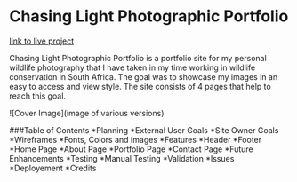 # Chasing Light Photographic Portfolio

[link to live project](google.com)

Chasing Light Photographic Portfolio is a portfolio site for my personal wildlife photography that I have taken in my time working in wildlife conservation in South Africa. The goal was to showcase my images in an easy to access and view style. The site consists of 4 pages that help to reach this goal.

![Cover Image](image of various versions)

###Table of Contents
*Planning
  *External User Goals
  *Site Owner Goals
  *Wireframes
  *Fonts, Colors and Images
*Features
  *Header
  *Footer
  *Home Page
  *About Page
  *Portfolio Page
  *Contact Page
*Future Enhancements
*Testing
  *Manual Testing
  *Validation
  *Issues
*Deployement
*Credits